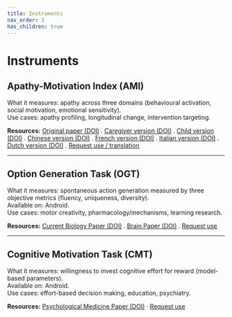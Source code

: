 ```yaml
---
title: Instruments
nav_order: 3
has_children: true
---
```


# Instruments

## Apathy-Motivation Index (AMI)
What it measures: apathy across three domains (behavioural activation, social motivation, emotional sensitivity).   
Use cases: apathy profiling, longitudinal change, intervention targeting.

**Resources:** 
[Original paper (DOI)](https://doi.org/10.1371/journal.pone.0169938) .
[Caregiver version (DOI)](https://doi.org/10.1111/jnp.12262) .
[Child version (DOI)](https://doi.org/10.3758/s13428-023-02184-4) .
[Chinese version (DOI)](https://doi.org/10.3758/s13428-025-02686-3) .
[French version (DOI)](https://doi.org/10.3389/fpsyg.2023.1252965) .
[Italian version (DOI)](https://doi.org/10.1007/s10072-023-06774-0) .
[Dutch version (DOI)](https://doi.org/10.3390/jcm10112447) .
[Request use / translation](mailto:ang_yuen_siang@a-star.edu.sg?subject=AMI%20request)

---

## Option Generation Task (OGT)
What it measures: spontaneous action generation measured by three objective metrics (fluency, uniqueness, diversity).  
Available on: Android.  
Use cases: motor creativity, pharmacology/mechanisms, learning research.

**Resources:** 
[Current Biology Paper (DOI)](https://doi.org/10.1016/j.cub.2018.03.069) .
[Brain Paper (DOI)](https://doi.org/10.1093/brain/awab429) .
[Request use](mailto:ang_yuen_siang@a-star.edu.sg?subject=OGT%20request)

---

## Cognitive Motivation Task (CMT)
What it measures: willingness to invest cognitive effort for reward (model-based parameters).  
Available on: Android.  
Use cases: effort-based decision making, education, psychiatry.

**Resources:** 
[Psychological Medicine Paper (DOI)](https://doi.org/your-doi-here) · 
[Request use](mailto:ang_yuen_siang@a-star.edu.sg?subject=CMT%20request)